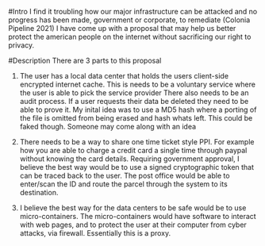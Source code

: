 
#Intro
I find it troubling how our major infrastructure can be attacked and no progress has been made, government or corporate, to remediate (Colonia Pipeline 2021)
I have come up with a proposal that may help us better protect the american people on the internet without sacrificing our right to privacy.

#Description
There are 3 parts to this proposal
1. The user has a local data center that holds the users client-side encrypted internet cache. This is needs to be a voluntary service where the user is able to pick the service provider
There also needs to be an audit process. If a user requests their data be deleted they need to be able to prove it. My inital idea was to use a MD5 hash where a porting of the file is omitted from 
being erased and hash whats left. This could be faked though. Someone may come along with an idea

2. There needs to be a way to share one time ticket style PPI. For example how you are able to charge a credit card a single time through paypal without knowing the card details.
Requiring government approval, I believe the best way would be to use a signed cryptographic token that can be traced back to the user. The post office would be able to enter/scan the ID and
route the parcel through the system to its destination.

3. I believe the best way for the data centers to be safe would be to use micro-containers. The micro-containers would have software to interact with web pages, and to protect the user at their
computer from cyber attacks, via firewall. Essentially this is a proxy.
